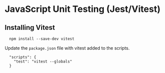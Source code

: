 # **JavaScript Unit Testing (Jest/Vitest)**

## **Installing Vitest**

```
  npm install --save-dev vitest
```

Update the `package.json` file with vitest added to the scripts.

```
  "scripts": {
    "test": "vitest --globals"
  }
```
